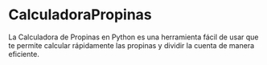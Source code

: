 # CalculadoraPropinas
La Calculadora de Propinas en Python es una herramienta fácil de usar que te permite calcular rápidamente las propinas y dividir la cuenta de manera eficiente.
